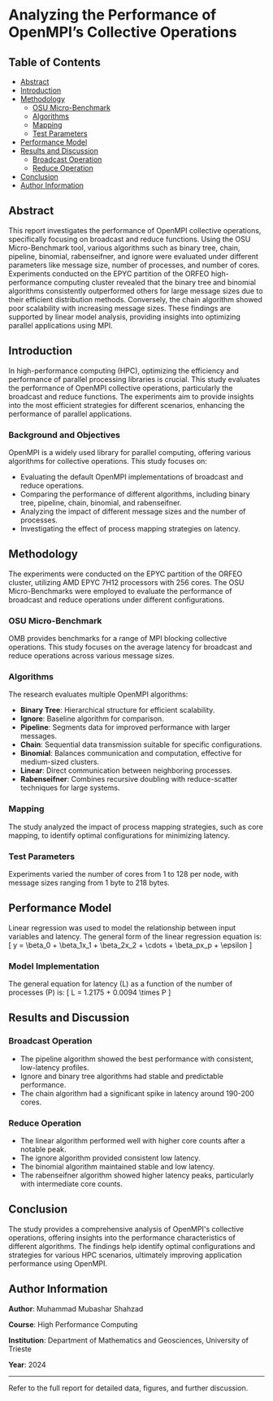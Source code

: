 # Analyzing the Performance of OpenMPI’s Collective Operations

## Table of Contents
- [Abstract](#abstract)
- [Introduction](#introduction)
- [Methodology](#methodology)
  - [OSU Micro-Benchmark](#osu-micro-benchmark)
  - [Algorithms](#algorithms)
  - [Mapping](#mapping)
  - [Test Parameters](#test-parameters)
- [Performance Model](#performance-model)
- [Results and Discussion](#results-and-discussion)
  - [Broadcast Operation](#broadcast-operation)
  - [Reduce Operation](#reduce-operation)
- [Conclusion](#conclusion)
- [Author Information](#author-information)

## Abstract
This report investigates the performance of OpenMPI collective operations, specifically focusing on broadcast and reduce functions. Using the OSU Micro-Benchmark tool, various algorithms such as binary tree, chain, pipeline, binomial, rabenseifner, and ignore were evaluated under different parameters like message size, number of processes, and number of cores. Experiments conducted on the EPYC partition of the ORFEO high-performance computing cluster revealed that the binary tree and binomial algorithms consistently outperformed others for large message sizes due to their efficient distribution methods. Conversely, the chain algorithm showed poor scalability with increasing message sizes. These findings are supported by linear model analysis, providing insights into optimizing parallel applications using MPI.

## Introduction
In high-performance computing (HPC), optimizing the efficiency and performance of parallel processing libraries is crucial. This study evaluates the performance of OpenMPI collective operations, particularly the broadcast and reduce functions. The experiments aim to provide insights into the most efficient strategies for different scenarios, enhancing the performance of parallel applications.

### Background and Objectives
OpenMPI is a widely used library for parallel computing, offering various algorithms for collective operations. This study focuses on:
- Evaluating the default OpenMPI implementations of broadcast and reduce operations.
- Comparing the performance of different algorithms, including binary tree, pipeline, chain, binomial, and rabenseifner.
- Analyzing the impact of different message sizes and the number of processes.
- Investigating the effect of process mapping strategies on latency.

## Methodology
The experiments were conducted on the EPYC partition of the ORFEO cluster, utilizing AMD EPYC 7H12 processors with 256 cores. The OSU Micro-Benchmarks were employed to evaluate the performance of broadcast and reduce operations under different configurations.

### OSU Micro-Benchmark
OMB provides benchmarks for a range of MPI blocking collective operations. This study focuses on the average latency for broadcast and reduce operations across various message sizes.

### Algorithms
The research evaluates multiple OpenMPI algorithms:
- **Binary Tree**: Hierarchical structure for efficient scalability.
- **Ignore**: Baseline algorithm for comparison.
- **Pipeline**: Segments data for improved performance with larger messages.
- **Chain**: Sequential data transmission suitable for specific configurations.
- **Binomial**: Balances communication and computation, effective for medium-sized clusters.
- **Linear**: Direct communication between neighboring processes.
- **Rabenseifner**: Combines recursive doubling with reduce-scatter techniques for large systems.

### Mapping
The study analyzed the impact of process mapping strategies, such as core mapping, to identify optimal configurations for minimizing latency.

### Test Parameters
Experiments varied the number of cores from 1 to 128 per node, with message sizes ranging from 1 byte to 218 bytes.

## Performance Model
Linear regression was used to model the relationship between input variables and latency. The general form of the linear regression equation is:
\[ y = \beta_0 + \beta_1x_1 + \beta_2x_2 + \cdots + \beta_px_p + \epsilon \]

### Model Implementation
The general equation for latency (L) as a function of the number of processes (P) is:
\[ L = 1.2175 + 0.0094 \times P \]

## Results and Discussion
### Broadcast Operation
- The pipeline algorithm showed the best performance with consistent, low-latency profiles.
- Ignore and binary tree algorithms had stable and predictable performance.
- The chain algorithm had a significant spike in latency around 190-200 cores.

### Reduce Operation
- The linear algorithm performed well with higher core counts after a notable peak.
- The ignore algorithm provided consistent low latency.
- The binomial algorithm maintained stable and low latency.
- The rabenseifner algorithm showed higher latency peaks, particularly with intermediate core counts.

## Conclusion
The study provides a comprehensive analysis of OpenMPI's collective operations, offering insights into the performance characteristics of different algorithms. The findings help identify optimal configurations and strategies for various HPC scenarios, ultimately improving application performance using OpenMPI.

## Author Information
**Author**: Muhammad Mubashar Shahzad

**Course**: High Performance Computing

**Institution**: Department of Mathematics and Geosciences, University of Trieste

**Year**: 2024

---

 Refer to the full report for detailed data, figures, and further discussion.
